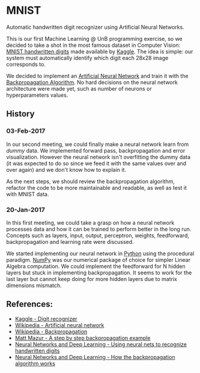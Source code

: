 # MNIST
Automatic handwritten digit recognizer using Artificial Neural Networks.

This is our first Machine Learning @ UnB programming exercise, so we decided to take a shot in the most famous dataset in Computer Vision: [MNIST handwritten digits](https://www.kaggle.com/c/digit-recognizer) made available by [Kaggle](https://www.kaggle.com). The idea is simple: our system must automatically identify which digit each 28x28 image corresponds to.

We decided to implement an [Artificial Neural Network](https://en.wikipedia.org/wiki/Artificial_neural_network) and train it with the [Backpropagation Algorithm](https://en.wikipedia.org/wiki/Backpropagation). No hard decisions on the neural network architecture were made yet, such as number of neurons or hyperparameters values.

## History

### 03-Feb-2017

In our second meeting, we could finally make a neural network learn from *dummy* data. We implemented forward pass, backpropagation and error visualization. However the neural network isn't overfitting the dummy data (it was expected to do so since we feed it with the same values over and over again) and we don't know how to explain it.

As the next steps, we should review the backpropagation algorithm, refactor the code to be more maintainable and readable, as well as test it with MNIST data.

### 20-Jan-2017

In this first meeting, we could take a grasp on how a neural network processes data and how it can be trained to perform better in the long run. Concepts such as layers, input, output, perceptron, weights, feedforward, backpropagation and learning rate were discussed.

We started implementing our neural network in [Python](https://www.python.org) using the procedural paradigm. [NumPy](http://www.numpy.org) was our numerical package of choice for simpler Linear Algebra computation. We could implement the feedforward for N hidden layers but stuck in implementing backpropagation. It seems to work for the last layer but cannot keep doing for more hidden layers due to matrix dimensions mismatch.

## References:

- [Kaggle - Digit recognizer](https://www.kaggle.com/c/digit-recognizer)
- [Wikipedia - Artificial neural network](https://en.wikipedia.org/wiki/Artificial_neural_network)
- [Wikipedia - Backpropagation](https://en.wikipedia.org/wiki/Backpropagation)
- [Matt Mazur - A step by step backpropagation example](https://mattmazur.com/2015/03/17/a-step-by-step-backpropagation-example/)
- [Neural Networks and Deep Learning - Using neural nets to recognize handwritten digits](http://neuralnetworksanddeeplearning.com/chap1.html)
- [Neural Networks and Deep Learning - How the backpropagation algorithm works](http://neuralnetworksanddeeplearning.com/chap2.html)